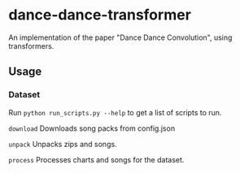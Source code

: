 # dance-dance-transformer
An implementation of the paper "Dance Dance Convolution", using transformers.

## Usage
### Dataset
Run `python run_scripts.py --help` to get a list of scripts to run.

`download` Downloads song packs from config.json

`unpack` Unpacks zips and songs.

`process` Processes charts and songs for the dataset.
